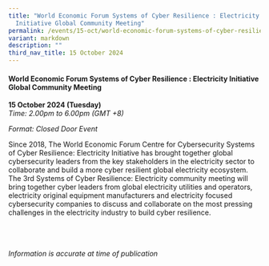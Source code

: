 ```yaml
---
title: "World Economic Forum Systems of Cyber Resilience : Electricity
  Initiative Global Community Meeting"
permalink: /events/15-oct/world-economic-forum-systems-of-cyber-resilience/
variant: markdown
description: ""
third_nav_title: 15 October 2024
---
```

#### **World Economic Forum Systems of Cyber Resilience : Electricity Initiative Global Community Meeting**

**15 October 2024 (Tuesday)**  
*Time: 2.00pm to 6.00pm (GMT +8)*

*Format: Closed Door Event*

Since 2018, The World Economic Forum Centre for Cybersecurity Systems of Cyber Resilience: Electricity Initiative has brought together global cybersecurity leaders from the key stakeholders in the electricity sector to collaborate and build a more cyber resilient global electricity ecosystem. The 3rd Systems of Cyber Resilience: Electricity community meeting will bring together cyber leaders from global electricity utilities and operators, electricity original equipment manufacturers and electricity focused cybersecurity companies to discuss and collaborate on the most pressing challenges in the electricity industry to build cyber resilience.  

<br><br><br>
*Information is accurate at time of publication*